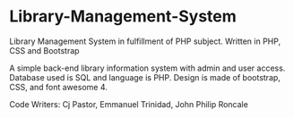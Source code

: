 # Library-Management-System
Library Management System in fulfillment of PHP subject. Written in PHP, CSS and Bootstrap

A simple back-end library information system with admin and user access. Database used is SQL and language is PHP.
Design is made of bootstrap, CSS, and font awesome 4.

Code Writers: Cj Pastor, Emmanuel Trinidad, John Philip Roncale


